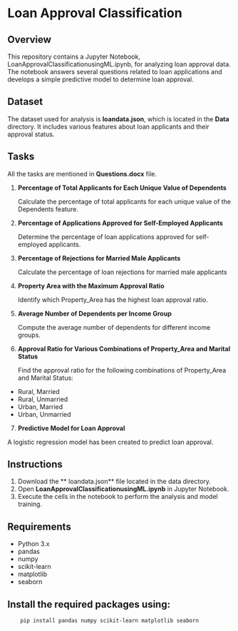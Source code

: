 # Loan Approval Classification
## Overview
This repository contains a Jupyter Notebook, LoanApprovalClassificationusingML.ipynb, for analyzing loan approval data. The notebook answers several questions related to loan applications and develops a simple predictive model to determine loan approval.
## Dataset
The dataset used for analysis is **loandata.json**, which is located in the **Data** directory. It includes various features about loan applicants and their approval status.
## Tasks
All the tasks are mentioned in **Questions.docx** file.
1. **Percentage of Total Applicants for Each Unique Value of Dependents**

   Calculate the percentage of total applicants for each unique value of the Dependents feature.

2. **Percentage of Applications Approved for Self-Employed Applicants**

   Determine the percentage of loan applications approved for self-employed applicants.

3. **Percentage of Rejections for Married Male Applicants**

   Calculate the percentage of loan rejections for married male applicants
4. **Property Area with the Maximum Approval Ratio**
     
   Identify which Property_Area has the highest loan approval ratio.

5. **Average Number of Dependents per Income Group**

   Compute the average number of dependents for different income groups.
6. **Approval Ratio for Various Combinations of Property_Area and Marital Status**

   Find the approval ratio for the following combinations of Property_Area and Marital Status:

- Rural, Married
- Rural, Unmarried
- Urban, Married
- Urban, Unmarried
7. **Predictive Model for Loan Approval**

A logistic regression model has been created to predict loan approval.

## Instructions
1. Download the ** loandata.json** file located in the data directory.
2. Open **LoanApprovalClassificationusingML.ipynb** in Jupyter Notebook.
3. Execute the cells in the notebook to perform the analysis and model training.
## Requirements
- Python 3.x
- pandas
- numpy
- scikit-learn
- matplotlib
- seaborn
## Install the required packages using:
```bash
    pip install pandas numpy scikit-learn matplotlib seaborn
    

